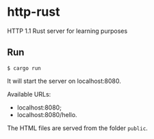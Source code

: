 # http-rust
HTTP 1.1 Rust server for learning purposes

## Run
```
$ cargo run
```

It will start the server on localhost:8080.

Available URLs:
* localhost:8080;
* localhost:8080/hello.

The HTML files are served from the folder `public`. 
